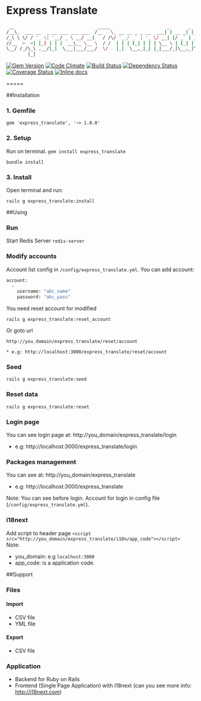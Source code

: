 Express Translate
=====

  ```bash
   __                               _____                     _       _       
  /__\_  ___ __  _ __ ___ ___ ___  /__   \_ __ __ _ _ __  ___| | __ _| |_ ___ 
 /_\ \ \/ / '_ \| '__/ _ \ __/ __|   / /\/ '__/ _` | '_ \/ __| |/ _` | __/ _ \
//__  >  <| |_) | | |  __\__ \__ \  / /  | | | (_| | | | \__ \ | (_| | |_  __/
\__/ /_/\_\ .__/|_|  \___|___/___/  \/   |_|  \__,_|_| |_|___/_|\__,_|\__\___|
          |_|                                                                 
  ``` 

[![Gem Version](https://badge.fury.io/rb/express_translate.svg)](http://badge.fury.io/rb/express_translate)
[![Code Climate](https://codeclimate.com/github/RubifyTechnology/express_translate.png)](https://codeclimate.com/github/RubifyTechnology/express_translate)
[![Build Status](https://travis-ci.org/RubifyTechnology/express_translate.svg?branch=master)](https://travis-ci.org/RubifyTechnology/express_translate)
[![Dependency Status](https://gemnasium.com/RubifyTechnology/express_translate.svg)](https://gemnasium.com/RubifyTechnology/express_translate)
[![Coverage Status](https://coveralls.io/repos/RubifyTechnology/express_translate/badge.png)](https://coveralls.io/r/RubifyTechnology/express_translate)
[![Inline docs](http://inch-ci.org/github/RubifyTechnology/express_translate.png?branch=master)](http://inch-ci.org/github/RubifyTechnology/express_translate)

=====

##Installation
### 1. Gemfile
```gem 'express_translate', '~> 1.0.8'```
 
### 2. Setup
Run on terminal.
```gem install express_translate```

```bundle install```

### 3. Install
Open terminal and run:

```rails g express_translate:install```
  
##Using
### Run
Start Redis Server
```redis-server```

### Modify accounts

Account list config in ``/config/express_translate.yml``.
You can add account:
```bash
account: 
  - 
    username: "abc_name"
    password: "abc_pass"
```

You need reset account for modified

```rails g express_translate:reset_account```

Or goto url

```http://you_domain/express_translate/reset/account```

```* e.g: http://localhost:3000/express_translate/reset/account```

### Seed
```
rails g express_translate:seed
```

### Reset data
```
rails g express_translate:reset
```

### Login page
You can see login page at:
  http://you_domain/express_translate/login

  * e.g: http://localhost:3000/express_translate/login
  
### Packages management
You can see at: 
  http://you_domain/express_translate

  * e.g: http://localhost:3000/express_translate
  
Note: You can see before login. Account for login in config file (``/config/express_translate.yml``).

### i18next
Add script to header page
```<script src="http://you_domain/express_translate/i18n/app_code"></script>```
Note: 
* you_domain: e.g ``localhost:3000``
* app_code: is a application code.

##Support

### Files
#### Import
* CSV file
* YML file

#### Export
* CSV file

### Application
* Backend for Ruby on Rails
* Frontend (Single Page Application) with I18next (can you see more info: http://i18next.com)
